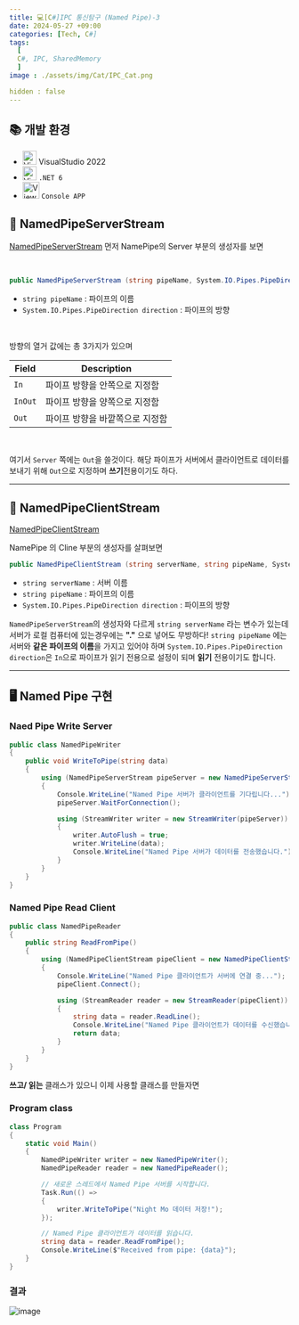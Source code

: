```yaml
---
title: 💻[C#]IPC 통신탐구 (Named Pipe)-3
date: 2024-05-27 +09:00
categories: [Tech, C#]
tags:
  [
  C#, IPC, SharedMemory
  ]
image : ./assets/img/Cat/IPC_Cat.png

hidden : false
---
```


## 📚 개발 환경

* <img src="https://cdn3.emoji.gg/emojis/8574_visual_studio.png" alt="View" width="25" height="25"> VisualStudio 2022
* <img src="https://cdn3.emoji.gg/emojis/3846-dotnet.png" alt="View" width="25" height="25"> `.NET 6`
*  <img src="https://cdn3.emoji.gg/emojis/1739_CMD.png" alt="View" width="30" height="30">  `Console APP` 


## 📑 NamedPipeServerStream

[NamedPipeServerStream](https://learn.microsoft.com/ko-kr/dotnet/api/system.io.pipes.namedpipeserverstream?view=net-6.0)
먼저 NamePipe의 Server 부분의 생성자를 보면

<br>

```csharp
public NamedPipeServerStream (string pipeName, System.IO.Pipes.PipeDirection direction);
```
* `string pipeName` : 파이프의 이름
* `System.IO.Pipes.PipeDirection direction` : 파이프의 방향

<br>

방향의 열거 값에는 총 3가지가 있으며

| Field   | Description                     |
| ------- | ------------------------------- |
| `In`    | 파이프 방향을 안쪽으로 지정함   |
| `InOut` | 파이프 방향을 양쪽으로 지정함   |
| `Out`   | 파이프 방향을 바깥쪽으로 지정함 |

<br>

여기서  `Server` 쪽에는 `Out`을 쓸것이다. 
해당 파이프가 서버에서 클라이언트로 데이터를 보내기 위해 `Out`으로 지정하며 **쓰기**전용이기도 하다.

---

## 📑 NamedPipeClientStream

[NamedPipeClientStream](https://learn.microsoft.com/ko-kr/dotnet/api/system.io.pipes.namedpipeclientstream?view=net-6.0)

NamePipe 의 Cline 부분의 생성자를 살펴보면

```csharp
public NamedPipeClientStream (string serverName, string pipeName, System.IO.Pipes.PipeDirection direction);
```

* `string serverName` : 서버 이름
* `string pipeName` : 파이프의 이름
* `System.IO.Pipes.PipeDirection direction` : 파이프의 방향

`NamedPipeServerStream`의 생성자와 다르게  `string serverName` 라는 변수가 있는데 서버가 로컬 컴퓨터에 있는경우에는 **"."** 으로 넣어도 무방하다!
`string pipeName` 에는 서버와 **같은 파이프의 이름**을 가지고 있어야 하며 `System.IO.Pipes.PipeDirection direction`은 `In`으로 파이프가 읽기 전용으로 설정이 되며 **읽기** 전용이기도 합니다.

---
## 🖥️ Named Pipe 구현

### Naed Pipe Write Server

```csharp
public class NamedPipeWriter
{
    public void WriteToPipe(string data)
    {
        using (NamedPipeServerStream pipeServer = new NamedPipeServerStream("Cat", PipeDirection.Out))
        {
            Console.WriteLine("Named Pipe 서버가 클라이언트를 기다립니다...");
            pipeServer.WaitForConnection();

            using (StreamWriter writer = new StreamWriter(pipeServer))
            {
                writer.AutoFlush = true;
                writer.WriteLine(data);
                Console.WriteLine("Named Pipe 서버가 데이터를 전송했습니다.");
            }
        }
    }
}
```


### Named Pipe Read Client

```csharp
public class NamedPipeReader
{
    public string ReadFromPipe()
    {
        using (NamedPipeClientStream pipeClient = new NamedPipeClientStream(".", "Cat", PipeDirection.In))
        {
            Console.WriteLine("Named Pipe 클라이언트가 서버에 연결 중...");
            pipeClient.Connect();

            using (StreamReader reader = new StreamReader(pipeClient))
            {
                string data = reader.ReadLine();
                Console.WriteLine("Named Pipe 클라이언트가 데이터를 수신했습니다.");
                return data;
            }
        }
    }
}
```

**쓰고/ 읽는** 클래스가 있으니 이제 사용할 클래스를 만들자면

### Program class
```csharp
class Program
{
    static void Main()
    {
        NamedPipeWriter writer = new NamedPipeWriter();
        NamedPipeReader reader = new NamedPipeReader();

        // 새로운 스레드에서 Named Pipe 서버를 시작합니다.
        Task.Run(() =>
        {
            writer.WriteToPipe("Night Mo 데이터 저장!");
        });

        // Named Pipe 클라이언트가 데이터를 읽습니다.
        string data = reader.ReadFromPipe();
        Console.WriteLine($"Received from pipe: {data}");
    }
}
```

### 결과

![image](https://github.com/Gubeommo/TIL/assets/86589565/1453bc91-cbec-4ead-9c84-03477a488bf5)
